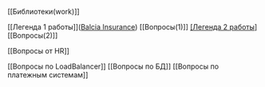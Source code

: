[[Библиотеки(work)]]

[[Легенда 1 работы]]([Balcia Insurance](https://chililabs.io/portfolio/Balcia))
[[Вопросы(1)]]
[[Легенда 2 работы]]([Autostrade](https://www.develer.com/en/case-studies/iot-system-for-motorway-junctions/))
[[Вопросы(2)]]

[[Вопросы от HR]]

[[Вопросы по LoadBalancer]]
[[Вопросы по БД]]
[[Вопросы по платежным системам]]

